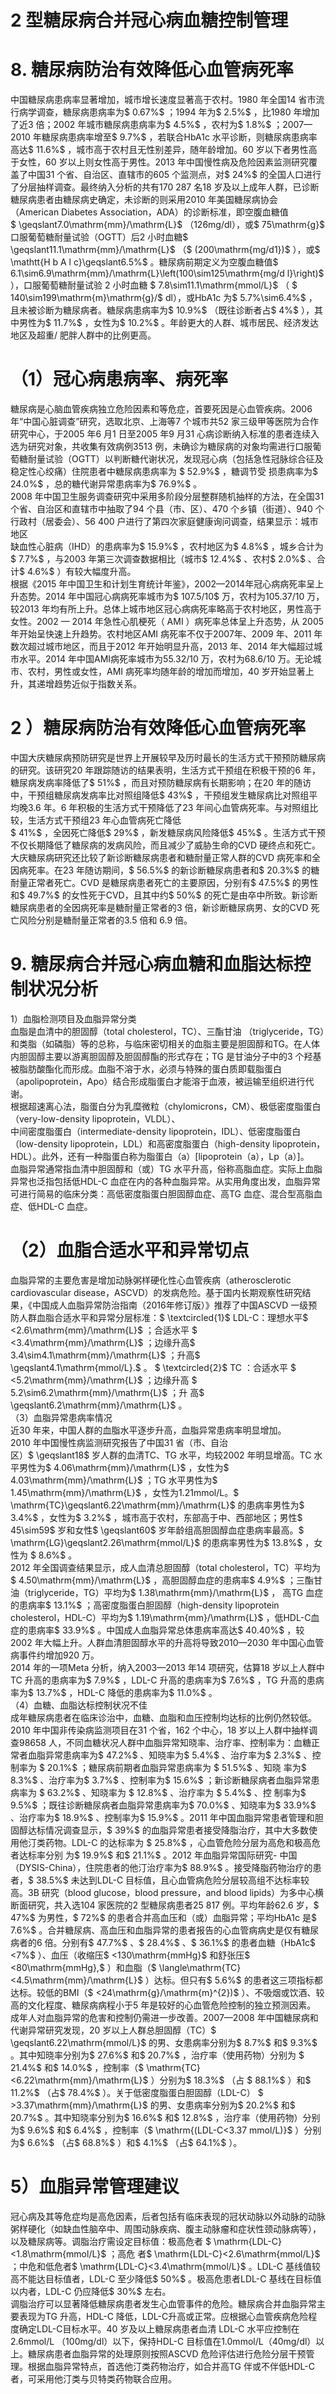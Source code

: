 # 2 型糖尿病合并冠心病血糖控制管理  
# 8.  糖尿病防治有效降低心血管病死率  
中国糖尿病患病率显著增加，城市增长速度显著高于农村。1980 年全国14 省市流行病学调查，糖尿病患病率为$ 0.67\%$ ；1994 年为$ 2.5\%$ ，比1980 年增加了近3 倍；2002 年城市糖尿病患病率为$ 4.5\%$ ，农村为$ 1.8\%$ ；2007—2010 年糖尿病患病率增至$ 9.7\%$ ，若联合HbA1c 水平诊断，则糖尿病患病率高达$ 11.6\%$ ，城市高于农村且无性别差异，随年龄增加。60 岁以下者男性高于女性，60 岁以上则女性高于男性。2013 年中国慢性病及危险因素监测研究覆盖了中国31 个省、自治区、直辖市的605 个监测点，对$ 24\%$  的全国人口进行了分层抽样调查。最终纳入分析的共有170 287 名18 岁及以上成年人群，已诊断糖尿病患者由糖尿病史确定，未诊断的则采用2010 年美国糖尿病协会（American Diabetes Association，ADA）的诊断标准，即空腹血糖值  
$ \geqslant7.0\mathrm{mm}/\mathrm{L}$    （126mg/dl），或$ 75\mathrm{g}$     口服葡萄糖耐量试验（OGTT）后2 小时血糖$ \geqslant11.1\mathrm{mm}/\mathrm{L}$    （$ (200\mathrm{mg/d1})$ ），或$ \mathtt{H b A l c}\geqslant6.5\%$ 。糖尿病前期定义为空腹血糖值$ 6.1\sim6.9\mathrm{mm}/\mathrm{L}\left(100\sim125\mathrm{mg/d l}\right)$ ），口服葡萄糖耐量试验 2  小时血糖 $ 7.8\sim11.1\mathrm{mmol/L}$     （ $ 140\sim199\mathrm{m}\mathrm{g}/$  dl），或HbA1c 为$ 5.7\%\sim6.4\%$ ，且未被诊断为糖尿病者。糖尿病患病率为$ 10.9\%$ （既往诊断者占$ 4\%$ ），其中男性为$ 11.7\%$ ，女性为$ 10.2\%$ 。年龄更大的人群、城市居民、经济发达地区及超重/ 肥胖人群中的比例更高。  
# （1）冠心病患病率、病死率  
糖尿病是心脑血管疾病独立危险因素和等危症，首要死因是心血管疾病。2006 年“中国心脏调查”研究，选取北京、上海等7 个城市共52 家三级甲等医院为合作研究中心，于2005 年6 月1 日至2005 年9 月31 心病诊断纳入标准的患者连续入选为研究对象，共收集有效病例3513 例，未确诊为糖尿病的对象均需进行口服葡萄糖耐量试验（OGTT）以判断糖代谢状况，发现冠心病（包括急性冠脉综合征及稳定性心绞痛）住院患者中糖尿病患病率为 $ 52.9\%$  ，糖调节受 损患病率为$ 24.0\%$ ，总的糖代谢异常患病率为$ 76.9\%$ 。  
2008 年中国卫生服务调查研究中采用多阶段分层整群随机抽样的方法，在全国31 个省、自治区和直辖市中抽取了94 个县（市、区）、470 个乡镇（街道）、940 个行政村（居委会）、56 400 户进行了第四次家庭健康询问调查，结果显示：城市地区  
缺血性心脏病（IHD）的患病率为$ 15.9\%$ ，农村地区为$ 4.8\%$ ，城乡合计为$ 7.7\%$ ，与2003 年第三次调查数据相比（城市$ 12.4\%$ 、农村$ 2.0\%$ 、合计$ 4.6\%$ ）有较大幅度升高。  
根据《2015 年中国卫生和计划生育统计年鉴》，2002—2014年冠心病病死率呈上升态势。2014 年中国冠心病病死率城市为$ 107.5/10$  万，农村为105.37/10 万，较2013 年均有所上升。总体上城市地区冠心病病死率略高于农村地区，男性高于女性。2002 — 2014  年急性心肌梗死（ AMI ）病死率总体呈上升态势，从 2005 年开始呈快速上升趋势。农村地区AMI 病死率不仅于2007年、2009 年、2011 年数次超过城市地区，而且于2012 年开始明显升高，2013 年、2014 年大幅超过城市水平。2014 年中国AMI病死率城市为55.32/10 万，农村为68.6/10 万。无论城市、农村，男性或女性，AMI 病死率均随年龄的增加而增加，40 岁开始显著上升，其递增趋势近似于指数关系。  
# 2 ）糖尿病防治有效降低心血管病死率  
中国大庆糖尿病预防研究是世界上开展较早及历时最长的生活方式干预预防糖尿病的研究。该研究20 年跟踪随访的结果表明，生活方式干预组在积极干预的6 年，糖尿病发病率降低了$ 51\%$ ，而且对预防糖尿病有长期影响；在20 年的随访中，干预组糖尿病发病率比对照组降低$ 43\%$ ，干预组发生糖尿病比对照组平均晚3.6 年。6 年积极的生活方式干预降低了23 年间心血管病死率。与对照组比较，生活方式干预组23 年心血管病死亡降低  
$ 41\%$ ，全因死亡降低$ 29\%$ ，新发糖尿病风险降低$ 45\%$ 。生活方式干预不仅长期降低了糖尿病的发病风险，而且减少了威胁生命的CVD 硬终点和死亡。大庆糖尿病研究还比较了新诊断糖尿病患者和糖耐量正常人群的CVD 病死率和全因病死率。在23 年随访期间，$ 56.5\%$  的新诊断糖尿病患者和$ 20.3\%$  的糖耐量正常者死亡。CVD 是糖尿病患者死亡的主要原因，分别有$ 47.5\%$  的男性和$ 49.7\%$  的女性死于CVD，且其中约$ 50\%$  的死亡是由卒中所致。新诊断糖尿病患者的全因病死率是糖耐量正常者的3 倍，新诊断糖尿病男、女的CVD 死亡风险分别是糖耐量正常者的3.5 倍和
6.9 倍。  
# 9. 糖尿病合并冠心病血糖和血脂达标控制状况分析  
1）血脂检测项目及血脂异常分类  
血脂是血清中的胆固醇（total cholesterol，TC）、三酯甘油
（triglyceride，TG）和类脂（如磷脂）等的总称，与临床密切相关的血脂主要是胆固醇和TG。在人体内胆固醇主要以游离胆固醇及胆固醇酯的形式存在；TG 是甘油分子中的3 个羟基被脂肪酸酯化而形成。血脂不溶于水，必须与特殊的蛋白质即载脂蛋白（apolipoprotein，Apo）结合形成脂蛋白才能溶于血液，被运输至组织进行代谢。  
根据超速离心法，脂蛋白分为乳糜微粒（chylomicrons，CM）、极低密度脂蛋白（very-low-density lipoprotein，VLDL）、  
中间密度脂蛋白（intermediate-density lipoprotein，IDL）、低密度脂蛋白（low-density lipoprotein，LDL）和高密度脂蛋白（high-density lipoprotein，HDL）。此外，还有一种脂蛋白称为脂蛋白（a）[lipoprotein（a），Lp（a）]。  
血脂异常通常指血清中胆固醇和（或）TG 水平升高，俗称高脂血症。实际上血脂异常也泛指包括低HDL-C 血症在内的各种血脂异常。从实用角度出发，血脂异常可进行简易的临床分类：高低密度脂蛋白胆固醇血症、高TG 血症、混合型高脂血症、低HDL-C 血症。  
# （2）血脂合适水平和异常切点  
血脂异常的主要危害是增加动脉粥样硬化性心血管疾病（atherosclerotic cardiovascular disease，ASCVD）的发病危险。基于国内长期观察性研究结果，《中国成人血脂异常防治指南（2016年修订版）》推荐了中国ASCVD 一级预防人群血脂合适水平和异常分层标准：$ \textcircled{1}$    LDL-C：理想水平$ <2.6\mathrm{mm}/\mathrm{L}$    ；合适水平
$ <3.4\mathrm{mm}/\mathrm{L}$    ；边缘升高$ 3.4\sim4.1\mathrm{mm}/\mathrm{L}$    ；升高$ \geqslant4.1\mathrm{mmol/L}.$ 。
$ \textcircled{2}$     TC ：合适水平 $ <5.2\mathrm{mm}/\mathrm{L}$     ；边缘升高 $ 5.2\sim6.2\mathrm{mm}/\mathrm{L}$     ；升 高$ \geqslant6.2\mathrm{mm}/\mathrm{L}$    。  
（3）血脂异常患病率情况  
近30 年来，中国人群的血脂水平逐步升高，血脂异常患病率明显增加。  
2010 年中国慢性病监测研究报告了中国31 省（市、自治  
区）$ \geqslant18$  岁人群的血清TC、TG 水平，均较2002 年明显增高。TC 水平男性为$ 4.06\mathrm{mm}/\mathrm{L}$    ，女性为$ 4.03\mathrm{mm}/\mathrm{L}$    ；TG 水平男性为$ 1.45\mathrm{mm}/\mathrm{L}$    ，女性为1.21mmol/L。$ \mathrm{TC}\geqslant6.22\mathrm{mm}/\mathrm{L}$     的患病率男性为$ 3.4\%$ ，女性为$ 3.2\%$ ，城市高于农村，东部高于中、西部地区；男性$ 45\sim59$  岁和女性$ \geqslant60$  岁年龄组高胆固醇血症患病率最高。$ \mathrm{LG}\geqslant2.26\mathrm{mmol/L}$     的患病率男性为$ 13.8\%$ ，女性为 $ 8.6\%$  。  
2012 年全国调查结果显示，成人血清总胆固醇（total cholesterol，TC）平均为$ 4.50\mathrm{mm}/\mathrm{L}$    ，高胆固醇血症的患病率$ 4.9\%$ ；三酯甘油（triglyceride，TG）平均为$ 1.38\mathrm{mm}/\mathrm{L}$    ， 高TG 血症的患病率$ 13.1\%$ ；高密度脂蛋白胆固醇（high-density lipoprotein cholesterol，HDL-C）平均为$ 1.19\mathrm{mm}/\mathrm{L}$    ，低HDL-C血症的患病率$ 33.9\%$ 。中国成人血脂异常总体患病率高达$ 40.40\%$ ，较2002 年大幅上升。人群血清胆固醇水平的升高将导致2010—2030 年中国心血管病事件约增加920 万。  
2014 年的一项Meta 分析，纳入2003—2013 年14 项研究，估算18 岁以上人群中TC 升高的患病率为$ 7.9\%$ ，LDL-C 升高的患病率为$ 7.6\%$ ，TG 升高的患病率为$ 13.7\%$ ，HDL-C 降低的患病率为$ 11.0\%$ 。  
（4）血糖、血脂达标控制状况不佳  
成年糖尿病患者在临床诊治中，血糖、血脂和血压控制均达标的比例仍然较低。2010 年中国非传染病监测项目在31 个省，162 个中心，18 岁以上人群中抽样调查98658 人，不同血糖状况人群中血脂异常知晓率、治疗率、控制率为：血糖正常者血脂异常患病率为$ 47.2\%$ 、知晓率为$ 5.4\%$ 、治疗率为$ 2.3\%$ 、控制率为 $ 20.1\%$  ；糖尿病前期者血脂异常患病率为 $ 51.5\%$  、知晓 率为$ 8.3\%$ 、治疗率为$ 3.7\%$ 、控制率为$ 15.6\%$ ；新诊断糖尿病者血脂异常患病率为 $ 63.2\%$  、知晓率为 $ 12.8\%$  、治疗率为 $ 5.4\%$  、控 制率为$ 9.5\%$ ；既往诊断糖尿病者血脂异常患病率为$ 70.0\%$ 、知晓率为$ 33.9\%$ 、治疗率为$ 18.9\%$ 、控制率为$ 15.9\%$ 。2011 年中国血脂异常患者管理和胆固醇达标情况调查显示，$ 39\%$  的血脂异常患者接受降脂治疗，其中大多数使用他汀类药物。LDL-C 的达标率为 $ 25.8\%$  ，心血管危险分层为高危和极高危者达标率分别 为$ 19.9\%$  和$ 21.1\%$ 。2012 年血脂异常国际研究- 中国（DYSIS-China），住院患者的他汀治疗率为$ 88.9\%$ 。接受降脂药物治疗的患者，$ 38.5\%$  未达到LDL-C 目标值，且心血管病危险分层较高组不达标率较高。3B 研究（blood glucose，blood pressure，and blood lipids）为多中心横断面研究，共入选104 家医院的2 型糖尿病患者25 817 例。平均年龄62.6 岁，$ 47\%$  为男性，$ 72\%$  的患者合并高血压和（或）血脂异常；平均HbA1c 是$ 7.6\%$ 。合并糖尿病、高血压和血脂异常的患者报告的心血管病病史是仅有糖尿病者的6 倍。分别有$ 47.7\%$ 、$ 28.4\%$ 、$ 36.1\%$  的患者血糖（HbA1c$ <7\%$ ）、血压（收缩压$ <130\mathrm{mmHg}$     和舒张压$ <80\mathrm{mmHg},$ ）和血脂（$ \langle\mathrm{TC}<4.5\mathrm{mm}/\mathrm{L}$    ）达标。但只有$ 5.6\%$  的患者这三项指标都  
达标。较低的BMI（$ <24\mathrm{g}/\mathrm{m}^{2})$ ）、不吸烟或饮酒、较高的文化程度、糖尿病病程小于5 年是较好的心血管危险控制的独立预测因素。  
成年人对血脂异常的危害和控制仍需进一步改善。2007—2008 年中国糖尿病和代谢异常研究发现，20 岁以上人群总胆固醇（TC）$ \geqslant6.22\mathrm{mmol/L}$     的男、女患病率分别为$ 8.7\%$  和$ 9.3\%$ 。其中知晓率分别为$ 27.6\%$  和$ 20.7\%$ ，治疗率（使用药物）分别为
$ 21.4\%$  和$ 14.0\%$ ，控制率（$ \mathrm{TC}<6.22\mathrm{mm}/\mathrm{L}$    ）分别为$ 18.3\%$ （占
$ 88.1\%$ ）和$ 11.2\%$ （占$ 78.4\%$ ）。关于低密度脂蛋白胆固醇（LDL-C）
$ >3.37\mathrm{mm}/\mathrm{L}$     的男、女患病率分别为$ 20.2\%$  和$ 20.7\%$ 。其中知晓率分别为$ 16.6\%$  和$ 12.8\%$ ，治疗率（使用药物）分别为$ 9.6\%$ 和$ 6.4\%$ ，控制率（$ \mathrm{(LDL-C<3.37 mmol/L)}$    ）分别为$ 6.6\%$ （占$ 68.8\%$ ）和$ 4.1\%$ （占$ 64.1\%$ ）。  
# 5）血脂异常管理建议  
冠心病及其等危症均是高危因素，后者包括有临床表现的冠状动脉以外动脉的动脉粥样硬化（如缺血性脑卒中、周围动脉疾病、腹主动脉瘤和症状性颈动脉病等），以及糖尿病等。调脂治疗需设定目标值：极高危者 $ \mathrm{LDL-C}<1.8\mathrm{mmol/L}$     ；高危 者$ \mathrm{LDL-C}<2.6\mathrm{mmol/L}$    ；中危和低危者$ \mathrm{LDL-C}<3.4\mathrm{mmol/L}$    。LDL-C 基线值较高不能达目标值者，LDL-C 至少降低$ 50\%$ 。极高危患者LDL-C 基线在目标值以内者，LDL-C 仍应降低$ 30\%$  左右。  
调脂治疗可以显著降低糖尿病患者发生心血管事件的危险。糖尿病合并血脂异常主要表现为TG 升高，HDL-C 降低，LDL-C升高或正常。应根据心血管疾病危险程度确定LDL-C目标水平。40  岁及以上糖尿病患者血清 LDL-C  水平应控制在 2.6mmol/L  （100mg/dl）以下，保持HDL-C 目标值在1.0mmol/L（40mg/dl）以上。糖尿病患者血脂异常的处理原则按照ASCVD 危险评估进行危险分层干预管理。根据血脂异常特点，首选他汀类药物治疗，如合并高TG 伴或不伴低HDL-C 者，可采用他汀类与贝特类药物联合应用。  
